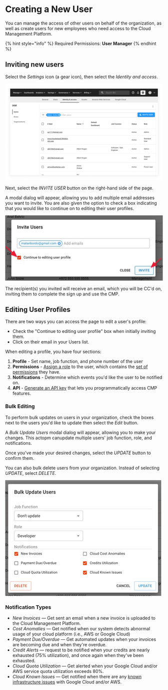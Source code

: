 # Creating a New User

You can manage the access of other users on behalf of the organization, as well as create users for new employees who need access to the Cloud Management Platform.

{% hint style="info" %}
Required Permissions: **User Manager**
{% endhint %}

## Inviting new users

Select the _Settings_ icon (a gear icon), then select the _Identity and access_.

![A screenshot showing the _Identity and access_ screen](../.gitbook/assets/iam-screen.png)

Next, select the _INVITE USER_ button on the right-hand side of the page.

A modal dialog will appear, allowing you to add multiple email addresses you
want to invite. You are also given the option to check a box indicating that you would like to continue on to editing their user profiles.

![A screenshot showing the location of the _Continue to editing user profile_ checkbox and the _Invite_ button](../.gitbook/assets/inviteuser2.jpg)

The recipient(s) you invited will receive an email, which you will be CC'd on, inviting them to complete the sign up and use the CMP.

## Editing User Profiles

There are two ways you can access the page to edit a user's profile:

* Check the "Continue to editing user profile" box when initially inviting them.
* Click on their email in your Users list.

When editing a profile, you have four sections:

1. **Profile** - Set name, job function, and phone number of the user
2. **Permissions** - [Assign a role](manage-roles.md) to the user, which contains the [set of permissions](user-permissions-explained.md) they have.
3. **Notifications** - Determine which events you'd like the user to be notified on.
4. **API** - [Generate an API key](https://developer.doit-intl.com/docs/start) that lets you programmatically access CMP features.

### Bulk Editing

To perform bulk updates on users in your organization, check the boxes next to
the users you'd like to update then select the _Edit_ button.

A _Bulk Update Users_ modal dialog will appear, allowing you to make your
changes. This actopm canupdate multiple users' job function, role, and
notifications.

Once you've made your desired changes, select the _UPDATE_ button to confirm them.

You can also bulk delete users from your organization. Instead of selecting _UPDATE_, select _DELETE_.

![A screenshot showing the _Bulk Update Users_ modal dialog](../.gitbook/assets/bulkupdate2.jpg)

### Notification Types

* _New Invoices_ — Get sent an email when a new invoice is uploaded to the Cloud Management Platform.
* _Cost Anomalies_ — Get notified when our system detects abnormal usage of your cloud platform (i.e., AWS or Google Cloud)
* _Payment Due/Overdue_ — Get automated updates when your invoices are becoming due and when they're overdue.
* _Credit Alerts_ — request to be notified when your credits are nearly exhausted (75% utilization), and once again when they've been exhausted.
* _Cloud Quota Utilization_ — Get alerted when your Google Cloud and/or AWS service quota utilization exceeds 80%.
* _Cloud Known Issues_ — Get notified when there are any [known infrastructure issues](../tickets/cloud-infrastructure-known-issues.md) with Google Cloud and/or AWS.
